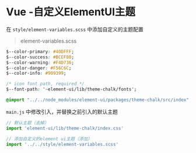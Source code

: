# Vue -自定义ElementUI主题

在 `style/element-variables.scss` 中添加自定义的主题配置

> element-variables.scss

```css
$--color-primary: #40DFFF;
$--color-success: #BCEF80;
$--color-warning: #F4D736;
$--color-danger: #F56C6C;
$--color-info: #909399;

/* icon font path, required */
$--font-path: '~element-ui/lib/theme-chalk/fonts';

@import "../../node_modules/element-ui/packages/theme-chalk/src/index";
```

`main.js` 中修改引入，并替换之前引入的默认主题

```js
// 默认主题（去掉）
import 'element-ui/lib/theme-chalk/index.css'

// 添加自定义的element ui主题（添加）
import '../../style/element-variables.scss'
```